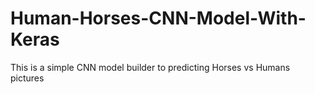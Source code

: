 # Human-Horses-CNN-Model-With-Keras
This is a simple CNN model builder to predicting Horses vs Humans pictures
